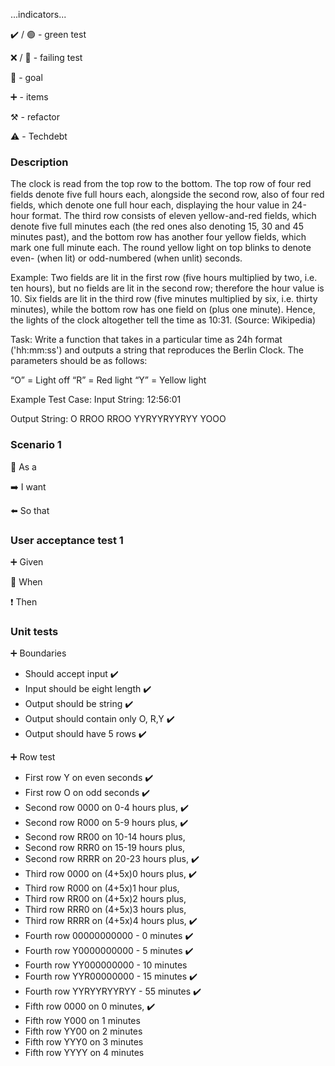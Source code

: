 ...indicators...

:heavy_check_mark: / :green_circle:  - green test

:x: / :red_circle: - failing test

:dart: - goal

:heavy_plus_sign: - items

:hammer_and_pick: - refactor

:warning: - Techdebt

### Description

The clock is read from the top row to the bottom. The top row of four red fields denote five full hours each, alongside the second row, also of four red fields, which denote one full hour each, displaying the hour value in 24-hour format. The third row consists of eleven yellow-and-red fields, which denote five full minutes each (the red ones also denoting 15, 30 and 45 minutes past), and the bottom row has another four yellow fields, which mark one full minute each. The round yellow light on top blinks to denote even- (when lit) or odd-numbered (when unlit) seconds.

Example: Two fields are lit in the first row (five hours multiplied by two, i.e. ten hours), but no fields are lit in the second row; therefore the hour value is 10.
Six fields are lit in the third row (five minutes multiplied by six, i.e. thirty minutes), while the bottom row has one field on (plus one minute). Hence, the lights of the clock altogether tell the time as 10:31. (Source: Wikipedia)

Task: Write a function that takes in a particular time as 24h format ('hh:mm:ss') and outputs a string that reproduces the Berlin Clock. The parameters should be as follows:

“O” = Light off
“R” = Red light
“Y” = Yellow light

Example Test Case:
Input String:
12:56:01

Output String:
O
RROO
RROO
YYRYYRYYRYY
YOOO

### Scenario 1

:radio_button: As a

:arrow_right: I want

:arrow_left:  So that

### User acceptance test 1

:heavy_plus_sign: Given

:construction: When

:heavy_exclamation_mark: Then

### Unit tests

:heavy_plus_sign: Boundaries

- Should accept input :heavy_check_mark:
- Input should be eight length :heavy_check_mark:
- Output should be string :heavy_check_mark:
- Output should contain only O, R,Y :heavy_check_mark:
- Output should have 5 rows :heavy_check_mark:

:heavy_plus_sign: Row test
 
- First row Y on even seconds :heavy_check_mark:
- First row O on odd seconds :heavy_check_mark:
- Second row 0000 on 0-4 hours plus, :heavy_check_mark:
- Second row R000 on 5-9 hours plus, :heavy_check_mark:
- Second row RR00 on 10-14 hours plus, 
- Second row RRR0 on 15-19 hours plus, 
- Second row RRRR on 20-23 hours plus, :heavy_check_mark:
- Third row 0000 on (4+5x)0 hours plus, :heavy_check_mark:
- Third row R000 on (4+5x)1 hour plus,
- Third row RR00 on (4+5x)2 hours plus,
- Third row RRR0 on (4+5x)3 hours plus,
- Third row RRRR on (4+5x)4 hours plus, :heavy_check_mark:
- Fourth row 00000000000 - 0 minutes :heavy_check_mark:
- Fourth row Y0000000000 - 5 minutes :heavy_check_mark:
- Fourth row YY000000000 - 10 minutes
- Fourth row YYR00000000 - 15 minutes :heavy_check_mark:
- Fourth row YYRYYRYYRYY - 55 minutes  :heavy_check_mark:
- Fifth row 0000 on 0 minutes, :heavy_check_mark:
- Fifth row Y000 on 1 minutes
- Fifth row YY00 on 2 minutes
- Fifth row YYY0 on 3 minutes
- Fifth row YYYY on 4 minutes


